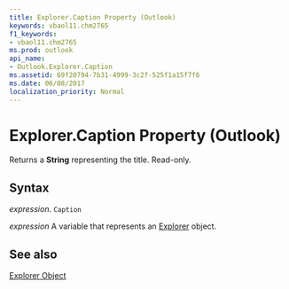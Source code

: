 ```yaml
---
title: Explorer.Caption Property (Outlook)
keywords: vbaol11.chm2765
f1_keywords:
- vbaol11.chm2765
ms.prod: outlook
api_name:
- Outlook.Explorer.Caption
ms.assetid: 69f20794-7b31-4999-3c2f-525f1a15f7f6
ms.date: 06/08/2017
localization_priority: Normal
---
```



# Explorer.Caption Property (Outlook)

Returns a  **String** representing the title. Read-only.


## Syntax

_expression_. `Caption`

_expression_ A variable that represents an [Explorer](./Outlook.Explorer.md) object.


## See also


[Explorer Object](Outlook.Explorer.md)


